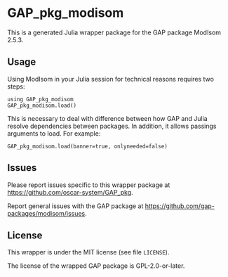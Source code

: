 # GAP_pkg_modisom

This is a generated Julia wrapper package for the GAP package ModIsom 2.5.3.

## Usage

Using ModIsom in your Julia session for technical reasons requires two steps:

    using GAP_pkg_modisom
    GAP_pkg_modisom.load()

This is necessary to deal with difference between how GAP and Julia
resolve dependencies between packages. In addition, it allows passings
arguments to load. For example:

    GAP_pkg_modisom.load(banner=true, onlyneeded=false)

## Issues

Please report issues specific to this wrapper package at <https://github.com/oscar-system/GAP_pkg>.

Report general issues with the GAP package at <https://github.com/gap-packages/modisom/issues>.

## License

This wrapper is under the MIT license (see file `LICENSE`).

The license of the wrapped GAP package is GPL-2.0-or-later.
